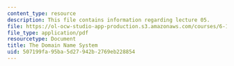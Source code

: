 ```yaml
---
content_type: resource
description: This file contains information regarding lecture 05.
file: https://ol-ocw-studio-app-production.s3.amazonaws.com/courses/6-170-software-studio-spring-2013/507199fa95ba5d27942b2769eb228854_MIT6_170S13_05-dmn-names.pdf
file_type: application/pdf
resourcetype: Document
title: The Domain Name System
uid: 507199fa-95ba-5d27-942b-2769eb228854
---
```

